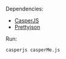 Dependencies:
- [CasperJS](http://casperjs.org/)
- [Prettyjson](https://www.npmjs.com/package/prettyjson)

Run:
```
casperjs casperMe.js
```
